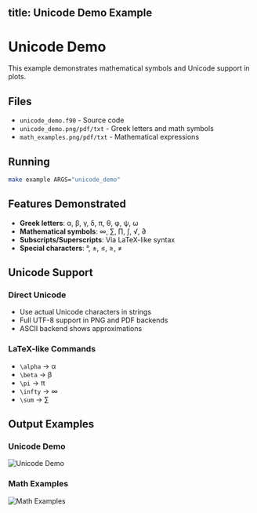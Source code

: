 title: Unicode Demo Example
---

# Unicode Demo

This example demonstrates mathematical symbols and Unicode support in plots.

## Files

- `unicode_demo.f90` - Source code
- `unicode_demo.png/pdf/txt` - Greek letters and math symbols
- `math_examples.png/pdf/txt` - Mathematical expressions

## Running

```bash
make example ARGS="unicode_demo"
```

## Features Demonstrated

- **Greek letters**: α, β, γ, δ, π, θ, φ, ψ, ω
- **Mathematical symbols**: ∞, ∑, ∏, ∫, √, ∂
- **Subscripts/Superscripts**: Via LaTeX-like syntax
- **Special characters**: °, ±, ≤, ≥, ≠

## Unicode Support

### Direct Unicode
- Use actual Unicode characters in strings
- Full UTF-8 support in PNG and PDF backends
- ASCII backend shows approximations

### LaTeX-like Commands
- `\alpha` → α
- `\beta` → β
- `\pi` → π
- `\infty` → ∞
- `\sum` → ∑

## Output Examples

### Unicode Demo
![Unicode Demo](unicode_demo.png)

### Math Examples
![Math Examples](math_examples.png)